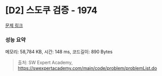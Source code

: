 # [D2] 스도쿠 검증 - 1974 

[문제 링크](https://swexpertacademy.com/main/code/problem/problemDetail.do?contestProbId=AV5Psz16AYEDFAUq) 

### 성능 요약

메모리: 58,784 KB, 시간: 148 ms, 코드길이: 890 Bytes



> 출처: SW Expert Academy, https://swexpertacademy.com/main/code/problem/problemList.do